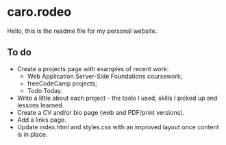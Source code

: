 # caro.rodeo

Hello, this is the readme file for my personal website.

## To do
+ Create a projects page with examples of recent work:
    + Web Application Server-Side Foundations coursework;
    + freeCodeCamp projects;
    + Todo Today.
+ Write a little about each project - the tools I used, skills I picked up and lessons learned. 
+ Create a CV and/or bio page (web and PDF/print versions).
+ Add a links page.
+ Update index.html and styles.css with an improved layout once content is in place.